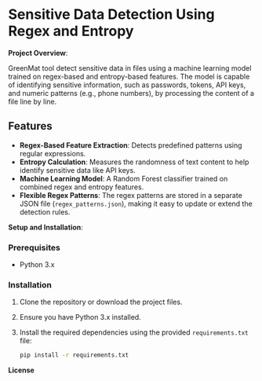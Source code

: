 # Sensitive Data Detection Using Regex and Entropy

**Project Overview**: 
   
GreenMat tool  detect sensitive data in files using a machine learning model trained on regex-based and entropy-based features. The model is capable of identifying sensitive information, such as passwords, tokens, API keys, and numeric patterns (e.g., phone numbers), by processing the content of a file line by line.

## Features
- **Regex-Based Feature Extraction**: Detects predefined patterns using regular expressions.
- **Entropy Calculation**: Measures the randomness of text content to help identify sensitive data like API keys.
- **Machine Learning Model**: A Random Forest classifier trained on combined regex and entropy features.
- **Flexible Regex Patterns**: The regex patterns are stored in a separate JSON file (`regex_patterns.json`), making it easy to update or extend the detection rules.

**Setup and Installation**: 

### Prerequisites

- Python 3.x

### Installation

1. Clone the repository or download the project files.
2. Ensure you have Python 3.x installed.
3. Install the required dependencies using the provided `requirements.txt` file:

   ```bash
   pip install -r requirements.txt

 **License**





